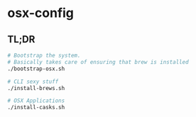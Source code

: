 # osx-config

## TL;DR

```bash
# Bootstrap the system.
# Basically takes care of ensuring that brew is installed
./bootstrap-osx.sh

# CLI sexy stuff
./install-brews.sh

# OSX Applications
./install-casks.sh
```

